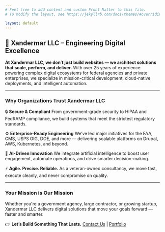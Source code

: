 ```yaml
---
# Feel free to add content and custom Front Matter to this file.
# To modify the layout, see https://jekyllrb.com/docs/themes/#overriding-theme-defaults

layout: default
---
```


## 🚀 Xandermar LLC – Engineering Digital Excellence

**At Xandermar LLC, we don’t just build websites — we architect solutions that scale, perform, and deliver.**
With over 25 years of experience powering complex digital ecosystems for federal agencies and private enterprises, we specialize in mission-critical development, cloud-native deployments, and intelligent automation.

---

### Why Organizations Trust Xandermar LLC

🔒 **Secure & Compliant**
From government-grade security to HIPAA and FedRAMP compliance, we build systems that meet the strictest regulatory standards.

⚙️ **Enterprise-Ready Engineering**
We’ve led major initiatives for the FAA, CMS, USPS OIG, DOE, and more — delivering scalable platforms on Drupal, AWS, Kubernetes, and beyond.

🧠 **AI-Driven Innovation**
We integrate artificial intelligence to boost user engagement, automate operations, and drive smarter decision-making.

⚡ **Agile. Precise. Reliable.**
As a veteran-owned consultancy, we move fast, execute cleanly, and never compromise on quality.

---

### Your Mission is Our Mission

Whether you're a government agency, large contractor, or growing startup, Xandermar LLC delivers digital solutions that move your goals forward — faster and smarter.

👉 **Let’s Build Something That Lasts.**
[Contact Us](/contact-us) | [Portfolio](/portfolio)